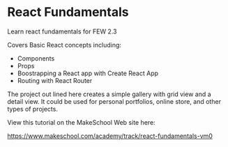 # React Fundamentals

Learn react fundamentals for FEW 2.3

Covers Basic React concepts including: 

- Components 
- Props
- Boostrapping a React app with Create React App
- Routing with React Router

The project out lined here creates a simple gallery with grid view and a detail view. It could be used for personal portfolios, online store, and other types of projects. 

View this tutorial on the MakeSchool Web site here: 

https://www.makeschool.com/academy/track/react-fundamentals-vm0
